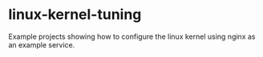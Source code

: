 # linux-kernel-tuning
Example projects showing how to configure the linux kernel using nginx as an example service.
